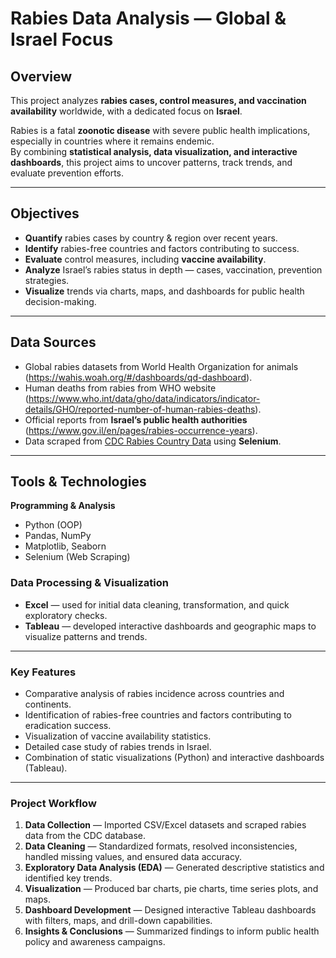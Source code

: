 # Rabies Data Analysis — Global & Israel Focus

## Overview  
This project analyzes **rabies cases, control measures, and vaccination availability** worldwide, with a dedicated focus on **Israel**.  

Rabies is a fatal **zoonotic disease** with severe public health implications, especially in countries where it remains endemic.  
By combining **statistical analysis, data visualization, and interactive dashboards**, this project aims to uncover patterns, track trends, and evaluate prevention efforts.

---

## Objectives  
- **Quantify** rabies cases by country & region over recent years.  
- **Identify** rabies-free countries and factors contributing to success.  
- **Evaluate** control measures, including **vaccine availability**.  
- **Analyze** Israel’s rabies status in depth — cases, vaccination, prevention strategies.  
- **Visualize** trends via charts, maps, and dashboards for public health decision-making.  

---

## Data Sources  
- Global rabies datasets from World Health Organization for animals (https://wahis.woah.org/#/dashboards/qd-dashboard).
- Human deaths from rabies from WHO website (https://www.who.int/data/gho/data/indicators/indicator-details/GHO/reported-number-of-human-rabies-deaths).   
- Official reports from **Israel’s public health authorities** (https://www.gov.il/en/pages/rabies-occurrence-years).  
- Data scraped from [CDC Rabies Country Data](https://www.cdc.gov/rabies/country-data/index.html) using **Selenium**.  

---

## Tools & Technologies  

**Programming & Analysis**  
- Python (OOP)
- Pandas, NumPy
- Matplotlib, Seaborn
- Selenium (Web Scraping)

### **Data Processing & Visualization**  
- **Excel** — used for initial data cleaning, transformation, and quick exploratory checks.  
- **Tableau** — developed interactive dashboards and geographic maps to visualize patterns and trends.  

---

### **Key Features**  
- Comparative analysis of rabies incidence across countries and continents.  
- Identification of rabies-free countries and factors contributing to eradication success.  
- Visualization of vaccine availability statistics.  
- Detailed case study of rabies trends in Israel.  
- Combination of static visualizations (Python) and interactive dashboards (Tableau).  

---

### **Project Workflow**  
1. **Data Collection** — Imported CSV/Excel datasets and scraped rabies data from the CDC database.  
2. **Data Cleaning** — Standardized formats, resolved inconsistencies, handled missing values, and ensured data accuracy.  
3. **Exploratory Data Analysis (EDA)** — Generated descriptive statistics and identified key trends.  
4. **Visualization** — Produced bar charts, pie charts, time series plots, and maps.  
5. **Dashboard Development** — Designed interactive Tableau dashboards with filters, maps, and drill-down capabilities.  
6. **Insights & Conclusions** — Summarized findings to inform public health policy and awareness campaigns.  



